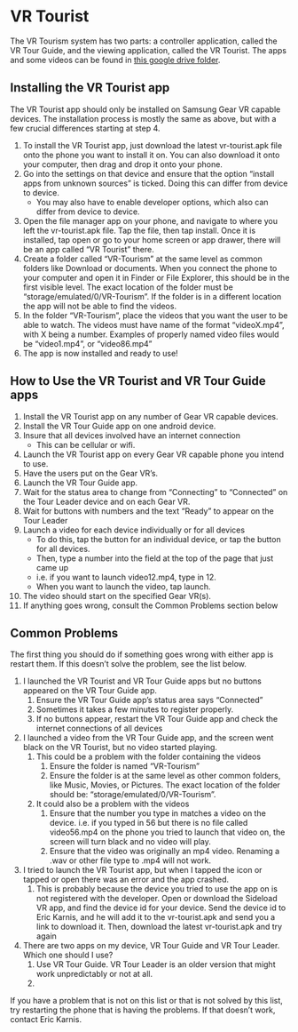 # VR Tourist
The VR Tourism system has two parts: a controller application, called the VR Tour Guide, and the viewing application, called the VR Tourist. The apps and some videos can be found in [this google drive folder](https://drive.google.com/drive/folders/0B92_UwrdAWrqRmx2TWl2enVWUTA?usp=sharing).

## Installing the VR Tourist app

The VR Tourist app should only be installed on Samsung Gear VR capable devices. The installation process is mostly the same as above, but with a few crucial differences starting at step 4.
1. To install the VR Tourist app, just download the latest vr-tourist.apk file onto the phone you want to install it on. You can also download it onto your computer, then drag and drop it onto your phone.
2. Go into the settings on that device and ensure that the option “install apps from unknown sources” is ticked. Doing this can differ from device to device.
	* You may also have to enable developer options, which also can differ from device to device.
3. Open the file manager app on your phone, and navigate to where you left the vr-tourist.apk file. Tap the file, then tap install. Once it is installed, tap open or go to your home screen or app drawer, there will be an app called “VR Tourist” there.
4. Create a folder called “VR-Tourism” at the same level as common folders like Download or documents. When you connect the phone to your computer and open it in Finder or File Explorer, this should be in the first visible level. The exact location of the folder must be “storage/emulated/0/VR-Tourism”. If the folder is in a different location the app will not be able to find the videos.
5. In the folder “VR-Tourism”, place the videos that you want the user to be able to watch. The videos must have name of the format “videoX.mp4”, with X being a number. Examples of properly named video files would be “video1.mp4”, or “video86.mp4”
6. The app is now installed and ready to use!

## How to Use the VR Tourist and VR Tour Guide apps

1. Install the VR Tourist app on any number of Gear VR capable devices.
2. Install the VR Tour Guide app on one android device.
3. Insure that all devices involved have an internet connection
	* This can be cellular or wifi.
4. Launch the VR Tourist app on every Gear VR capable phone you intend to use.
5. Have the users put on the Gear VR’s.
6. Launch the VR Tour Guide app.
7. Wait for the status area to change from “Connecting” to “Connected” on the Tour Leader device and on each Gear VR.
8. Wait for buttons with numbers and the text “Ready” to appear on the Tour Leader
9. Launch a video for each device individually or for all devices
	* To do this, tap the button for an individual device, or tap the button for all devices.
  	* Then, type a number into the field at the top of the page that just came up
    * i.e. if you want to launch video12.mp4, type in 12.
  	* When you want to launch the video, tap launch.
10. The video should start on the specified Gear VR(s).
11. If anything goes wrong, consult the Common Problems section below



## Common Problems
The first thing you should do if something goes wrong with either app is restart them. If this doesn’t solve the problem, see the list below.

1. I launched the VR Tourist and VR Tour Guide apps but no buttons appeared on the VR Tour Guide app.
    1. Ensure the VR Tour Guide app’s status area says “Connected”
    2. Sometimes it takes a few minutes to register properly.
      1. If no buttons appear, restart the VR Tour Guide app and check the internet connections of all devices
2. I launched a video from the VR Tour Guide app, and the screen went black on the VR Tourist, but no video started playing.
	1. This could be a problem with the folder containing the videos
		1. Ensure the folder is named “VR-Tourism”
		1. Ensure the folder is at the same level as other common folders, like Music, Movies, or Pictures. The exact location of the folder should be: “storage/emulated/0/VR-Tourism”.
	1. It could also be a problem with the videos
		1. Ensure that the number you type in matches a video on the device. i.e. if you typed in 56 but there is no file called video56.mp4 on the phone you tried to launch that video on, the screen will turn black and no video will play.
		1. Ensure that the video was originally an mp4 video. Renaming a .wav or other file type to .mp4 will not work.
1. I tried to launch the VR Tourist app, but when I tapped the icon or tapped or open there was an error and the app crashed.
	1. This is probably because the device you tried to use the app on is not registered with the developer. Open or download the Sideload VR app, and find the device id for your device. Send the device id to Eric Karnis, and he will add it to the vr-tourist.apk and send you a link to download it. Then, download the latest vr-tourist.apk and try again
1. There are two apps on my device, VR Tour Guide and VR Tour Leader. Which one should I use?
	1. Use VR Tour Guide. VR Tour Leader is an older version that might work unpredictably or not at all.
	2.
 If you have a problem that is not on this list or that is not solved by this list, try restarting the phone that is having the problems. If that doesn’t work, contact Eric Karnis.
